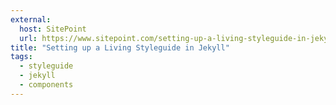 ```yaml
---
external:
  host: SitePoint
  url: https://www.sitepoint.com/setting-up-a-living-styleguide-in-jekyll/
title: "Setting up a Living Styleguide in Jekyll"
tags: 
  - styleguide
  - jekyll
  - components
---
```

